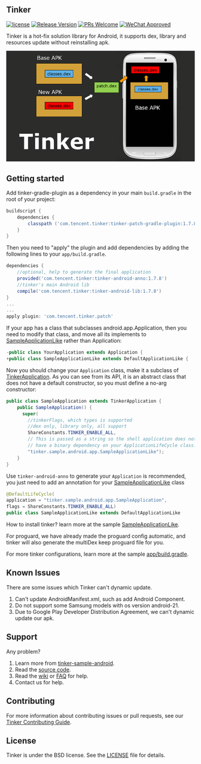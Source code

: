 ## Tinker
[![license](http://img.shields.io/badge/license-BSD3-brightgreen.svg?style=flat)](https://github.com/Tencent/tinker/blob/master/LICENSE)
[![Release Version](https://img.shields.io/badge/release-1.7.8-red.svg)](https://github.com/Tencent/tinker/releases) 
[![PRs Welcome](https://img.shields.io/badge/PRs-welcome-brightgreen.svg)](https://github.com/Tencent/tinker/pulls)
[![WeChat Approved](https://img.shields.io/badge/Wechat_Approved-1.7.8-red.svg)](https://github.com/Tencent/tinker/wiki)

Tinker is a hot-fix solution library for Android, it supports dex, library and resources update without reinstalling apk.

![tinker.png](assets/tinker.png) 

## Getting started
Add tinker-gradle-plugin as a dependency in your main `build.gradle` in the root of your project:

```gradle
buildscript {
    dependencies {
        classpath ('com.tencent.tinker:tinker-patch-gradle-plugin:1.7.8')
    }
}
```

Then you need to "apply" the plugin and add dependencies by adding the following lines to your `app/build.gradle`.

```gradle
dependencies {
    //optional, help to generate the final application 
    provided('com.tencent.tinker:tinker-android-anno:1.7.8')
    //tinker's main Android lib
    compile('com.tencent.tinker:tinker-android-lib:1.7.8') 
}
...
...
apply plugin: 'com.tencent.tinker.patch'
```

If your app has a class that subclasses android.app.Application, then you need to modify that class, and move all its implements to [SampleApplicationLike](https://github.com/Tencent/tinker/blob/master/tinker-sample-android/app/src/main/java/tinker/sample/android/app/SampleApplicationLike.java) rather than Application:

```java
-public class YourApplication extends Application {
+public class SampleApplicationLike extends DefaultApplicationLike {
```

Now you should change your `Application` class, make it a subclass of [TinkerApplication](https://github.com/Tencent/tinker/blob/master/tinker-android/tinker-android-loader/src/main/java/com/tencent/tinker/loader/app/TinkerApplication.java). As you can see from its API, it is an abstract class that does not have a default constructor, so you must define a no-arg constructor:

```java
public class SampleApplication extends TinkerApplication {
    public SampleApplication() {
      super(
        //tinkerFlags, which types is supported
        //dex only, library only, all support
        ShareConstants.TINKER_ENABLE_ALL,
        // This is passed as a string so the shell application does not
        // have a binary dependency on your ApplicationLifeCycle class. 
        "tinker.sample.android.app.SampleApplicationLike");
    }  
}
```

Use `tinker-android-anno` to generate your `Application` is recommended, you just need to add an annotation for your [SampleApplicationLike](https://github.com/Tencent/tinker/blob/master/tinker-sample-android/app/src/main/java/tinker/sample/android/app/SampleApplicationLike.java) class

```java
@DefaultLifeCycle(
application = "tinker.sample.android.app.SampleApplication",             //application name to generate
flags = ShareConstants.TINKER_ENABLE_ALL)                                //tinkerFlags above
public class SampleApplicationLike extends DefaultApplicationLike 
```

How to install tinker? learn more at the sample [SampleApplicationLike](https://github.com/Tencent/tinker/blob/master/tinker-sample-android/app/src/main/java/tinker/sample/android/app/SampleApplicationLike.java).

For proguard, we have already made the proguard config automatic, and tinker will also generate the multiDex keep proguard file for you.

For more tinker configurations, learn more at the sample [app/build.gradle](https://github.com/Tencent/tinker/blob/master/tinker-sample-android/app/build.gradle).

## Known Issues
There are some issues which Tinker can't dynamic update.

1. Can't update AndroidManifest.xml, such as add Android Component.
2. Do not support some Samsung models with os version android-21.
3. Due to Google Play Developer Distribution Agreement, we can't dynamic update our apk.

## Support
Any problem?

1. Learn more from [tinker-sample-android](https://github.com/Tencent/tinker/tree/master/tinker-sample-android).
2. Read the [source code](https://github.com/Tencent/tinker/tree/master).
3. Read the [wiki](https://github.com/Tencent/tinker/wiki) or [FAQ](https://github.com/Tencent/tinker/wiki/Tinker-%E5%B8%B8%E8%A7%81%E9%97%AE%E9%A2%98) for help.
4. Contact us for help.

## Contributing
For more information about contributing issues or pull requests, see our [Tinker Contributing Guide](https://github.com/Tencent/tinker/blob/master/CONTRIBUTING.md).

## License
Tinker is under the BSD license. See the [LICENSE](https://github.com/Tencent/tinker/blob/master/LICENSE) file for details.
